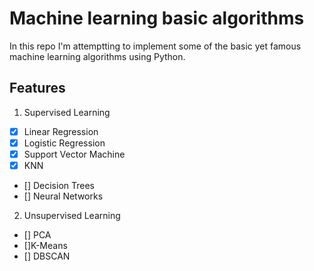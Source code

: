 # Machine learning basic algorithms

In this repo I'm attemptting to implement some of the basic yet famous machine learning algorithms using Python.

## Features
1. Supervised Learning
  - [x] Linear Regression
  - [x] Logistic Regression
  - [x] Support Vector Machine
  - [x] KNN
  - [] Decision Trees
  - [] Neural Networks

2. Unsupervised Learning
  - [] PCA
  - []K-Means
  - [] DBSCAN

